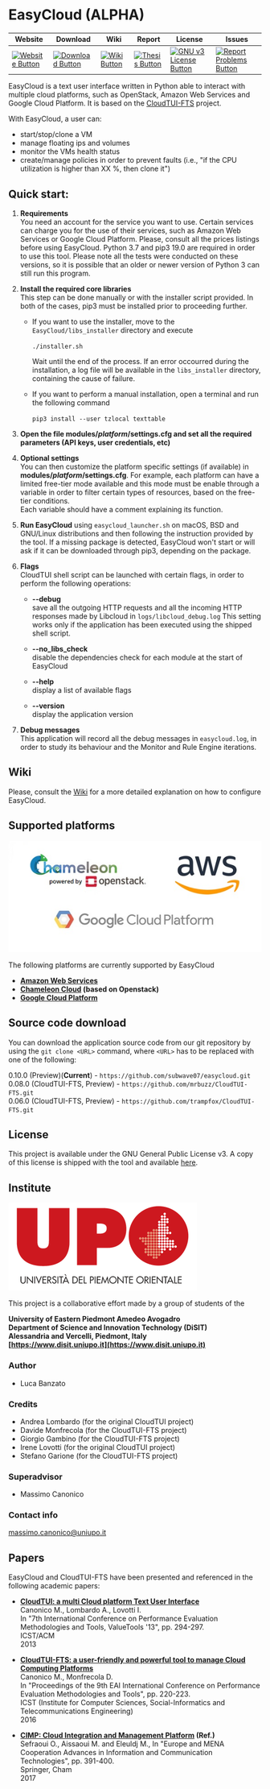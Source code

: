 # EasyCloud (ALPHA)

|Website|Download|Wiki|Report|License|Issues|
|---------|---------|---------|---------|----------|----------|
| [![Website Button](https://img.shields.io/badge/Open-Website-green.svg)](https://subwave07.github.io/easycloud)| [![Download Button](https://img.shields.io/badge/EasyCloud-0.10.0-blue.svg)](../../archive/master.zip) | [![Wiki Button](../../wiki)](releases) | [![Thesis Button](https://img.shields.io/badge/Report-Italian-yellow.svg)](dummy) | [![GNU v3 License Button](https://img.shields.io/badge/License-GNU%20v3-green.svg)](LICENSE) | [![Report Problems Button](https://img.shields.io/badge/Report-Problems-red.svg)](issues)|


EasyCloud is a text user interface written in Python able to interact with
multiple cloud platforms, such as OpenStack, Amazon Web Services and Google
Cloud Platform. It is based on the [CloudTUI-FTS](https://github.com/mrbuzz/CloudTUI-FTS) project.

With EasyCloud, a user can:  
* start/stop/clone a VM
* manage floating ips and volumes
* monitor the VMs health status
* create/manage policies in order to prevent faults (i.e., "if the CPU utilization is higher than XX %, then clone it")

## Quick start:

1. **Requirements**  
    You need an account for the service you want to use. Certain services
    can charge you for the use of their services, such as Amazon Web Services
    or Google Cloud Platform. Please, consult all the prices listings before
    using EasyCloud.
    Python 3.7 and pip3 19.0 are required in order to use this tool.
    Please note all the tests were conducted on these versions, so it is possible
    that an older or newer version of Python 3 can still run this program.

2. **Install the required core libraries**  
    This step can be done manually or with the installer script provided. In both of the cases, pip3
    must be installed prior to proceeding further.  

    * If you want to use the installer, move to the `EasyCloud/libs_installer` directory and execute

        `./installer.sh` 

        Wait until the end of the process. If an error occourred during the installation, a log file will be
        available in the `libs_installer` directory, containing the cause of failure.

    * If you want to perform a manual installation, open a terminal and run the following command

        `pip3 install --user tzlocal texttable`

3. **Open the file modules/*platform*/settings.cfg and set all the required parameters (API keys, user credentials, etc)**

4. **Optional settings**  
    You can then customize the platform specific settings (if available) in **modules/*platform*/settings.cfg**.
    For example, each platform can have a limited free-tier mode available and this mode must be enable through a variable
    in order to filter certain types of resources, based on the free-tier conditions.  
    Each variable should have a comment explaining its function.

4. **Run EasyCloud** using `easycloud_launcher.sh` on macOS, BSD and GNU/Linux distributions and then following the instruction provided by the tool.
    If a missing package is detected, EasyCloud won't start or will ask if it can be downloaded through pip3, depending on the package.

5. **Flags**  
    CloudTUI shell script can be launched with certain flags, in order to perform the following operations:
    
    * **--debug**  
        save all the outgoing HTTP requests and all the incoming HTTP responses made by Libcloud in `logs/libcloud_debug.log`
        This setting works only if the application has been executed using the shipped shell script.
    
    * **--no_libs_check**  
        disable the dependencies check for each module at the start of EasyCloud

    * **--help**  
         display a list of available flags

    * **--version**  
        display the application version

6. **Debug messages**  
    This application will record all the debug messages in `easycloud.log`, in order to study its behaviour and the Monitor and Rule Engine iterations.

## Wiki

Please, consult the [Wiki](../../wiki) for a more detailed explanation on how to configure EasyCloud.

## Supported platforms

![Platforms logos](README.md_files/providers.jpg)

The following platforms are currently supported by EasyCloud

* **[Amazon Web Services](https://aws.amazon.com)**
* **[Chameleon Cloud](https://www.chameleoncloud.org) (based on Openstack)**
* **[Google Cloud Platform](https://cloud.google.com)**

## Source code download

You can download the application source code from our git repository by using the `git clone <URL>` command,
where `<URL>` has to be replaced with one of the following:

0.10.0 (Preview)(**Current**) - `https://github.com/subwave07/easycloud.git`  
0.08.0 (CloudTUI-FTS, Preview) - `https://github.com/mrbuzz/CloudTUI-FTS.git`  
0.06.0 (CloudTUI-FTS, Preview) - `https://github.com/trampfox/CloudTUI-FTS.git`

## License
This project is available under the GNU General Public License v3. A copy of this license is shipped with the tool and available [here](LICENSE).

## Institute

![University Logo](README.md_files/upo_logo.png)

This project is a collaborative effort made by a group of students of the

**University of Eastern Piedmont Amedeo Avogadro  
Department of Science and Innovation Technology (DiSIT)  
Alessandria and Vercelli, Piedmont, Italy  
[https://www.disit.uniupo.it](https://www.disit.uniupo.it)**

### Author
* Luca Banzato

### Credits
* Andrea Lombardo (for the original CloudTUI project)
* Davide Monfrecola (for the CloudTUI-FTS project)
* Giorgio Gambino (for the CloudTUI-FTS project)
* Irene Lovotti (for the original CloudTUI project)
* Stefano Garione (for the CloudTUI-FTS project)

### Superadvisor
* Massimo Canonico

### Contact info
[massimo.canonico@uniupo.it](mailto:massimo.canonico@uniupo.it)

## Papers

EasyCloud and CloudTUI-FTS have been presented and referenced in the following academic papers:

* **[CloudTUI: a multi Cloud platform Text User Interface](Papers/paper1_cloudtui.pdf)**  
    Canonico M., Lombardo A., Lovotti I.  
    In "7th International Conference on Performance Evaluation Methodologies and Tools, ValueTools '13", pp. 294-297.  
    ICST/ACM  
    2013

* **[CloudTUI-FTS: a user-friendly and powerful tool to manage Cloud Computing Platforms](Papers/paper2_cloudtui.pdf)**  
    Canonico M., Monfrecola D.  
    In "Proceedings of the 9th EAI International Conference on Performance Evaluation Methodologies and Tools", pp. 220-223.  
    ICST (Institute for Computer Sciences, Social-Informatics and Telecommunications Engineering)  
    2016

* **[CIMP: Cloud Integration and Management Platform](Papers/reference1_cloudtui.pdf) (Ref.)**  
    Sefraoui O., Aissaoui M. and Eleuldj M.,
    In "Europe and MENA Cooperation Advances in Information and Communication Technologies", pp. 391-400.  
    Springer, Cham  
    2017

